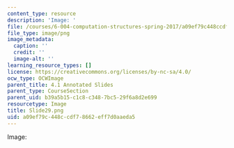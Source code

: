 ```yaml
---
content_type: resource
description: 'Image: '
file: /courses/6-004-computation-structures-spring-2017/a09ef79c448ccdf78662eff7d0aaeda5_Slide29.png
file_type: image/png
image_metadata:
  caption: ''
  credit: ''
  image-alt: ''
learning_resource_types: []
license: https://creativecommons.org/licenses/by-nc-sa/4.0/
ocw_type: OCWImage
parent_title: 4.1 Annotated Slides
parent_type: CourseSection
parent_uid: b39a5b15-c1c8-c348-7bc5-29f6a8d2e699
resourcetype: Image
title: Slide29.png
uid: a09ef79c-448c-cdf7-8662-eff7d0aaeda5
---
```

Image: 